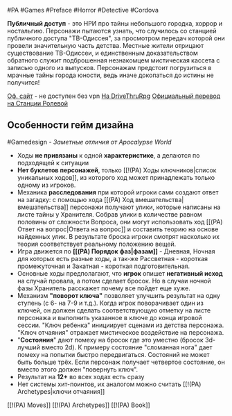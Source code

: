 #PA  #Games #Preface #Horror #Detective #Cordova

**Публичный доступ** - это НРИ про тайны небольшого городка, хоррор и ностальгию. Персонажи пытаются узнать, что случилось со станцией публичного доступа "ТВ-Одиссея", за просмотром передач которой они провели значительную часть детства. Местные жители отрицают существование ТВ-Одиссеи, и единственным доказательством обратного служит подброшенная незнакомцем мистическая кассета с записью одного из выпусков. Персонажам предстоит погрузиться в мрачные тайны города юности, ведь иначе докопаться до истины не получится!

[Оф. сайт](http://www.brindlewoodbay.com/public-access.html) - не доступен без vpn
[На DriveThruRpg](https://www.drivethrurpg.com/en/product/429340/Public-Access)
[Официальный перевод на Станции Ролевой](https://rpgbook.ru/public_access)


## Особенности гейм дизайна
#Gamedesign *- Заметные отличия от Apocalypse World*

- Ходы **не привязаны** к одной **характеристике**, а делаются по подходящей к ситуации
- **Нет буклетов персонажей**, только [[!(PA) Ходы ключников|список уникальных ходов]], из которого ход может принадлежать только одному из игроков.
- Механика **расследования** при которой игроки сами создают ответ на загадку: с помощью хода [[(PA) Ход вмешательства|вмешательства]] персонажи получают улики, которые написаны на листе тайны у Хранителя. Собрав улики в количестве равном половины от сложности Вопроса, они могут использовать ход [[(PA) Ответ на вопрос|Ответа на вопрос]] и составить теорию на основе найденных улик. В результате броска игроки смотрят насколько их теория соответствует реальному положению вещей.
- Игра движется по **[[(PA) Порядок фаз|фазам]]** - Дневная, Ночная для которых есть разные ходы, а так-же Рассветная - короткая промежуточная и Закатная - короткая подготовительная.
- Основные ходы предполагают, что **игрок** опишет **негативный исход** на случай провала, а потом сделает бросок. Но в случаи ночной фазы Хранитель расскажет почему все пойдет еще хуже.
- Механизм **"поворот ключа"** позволяет улучшить результат на одну ступень (с 6- на 7-9 и т.д.). Когда игрок поворачивает один из ключей, он должен сделать соответствующую отметку на листе персонажа и выполнить указанное в ключе до конца игровой сессии. "Ключ ребенка" инициирует сценами из детства персонажа. "Ключ отчаяния" отражает мистическое воздействие на персонажа.
- "**Состояния**" дают помеху на бросок где это уместно (бросок 3d-лучший вместо 2d). К примеру состояние "сломанная нога" дает помеху на попытки быстро передвигаться. Состояний не может быть больше трёх. Если персонаж получает четвертое состояние, он вместо этого должен "повернуть ключ".
- Результат на **12+** во всех ходах есть сразу
- Нет системы хит-поинтов, их аналогом можно считать [[!(PA) Archetypes|ключи отчаяния]]

[[!(PA) Moves]]
[[!(PA) Archetypes]]
[[!(PA) Book]]
